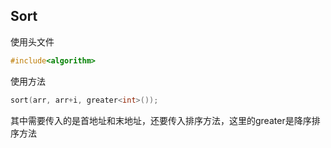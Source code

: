 ## Sort

使用头文件

```c++
#include<algorithm>
```

使用方法

```cpp
sort(arr, arr+i, greater<int>());
```

其中需要传入的是首地址和末地址，还要传入排序方法，这里的greater是降序排序方法

